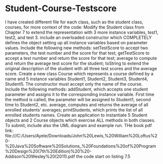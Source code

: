 # Student-Course-Testscore
I have created different file for each class, such as the student class, courses, 
for more context of the code: 
Modify the Student class from Chapter 7 to extend the representation with 3 more instance variables, test1, test2, and test 3. include an overloaded constructor which COMPLETELY defines the object setting up all instance variables based on parameter values. Include the following new methods: 
setTestScore to accept two parameters, the test number and the score for that test;
getTestScore to accept a test number and return the score for that test; 
average to compute and return the average test score for the student;
toString to extend the original description of the student with all three test scores and the average score.
Create a new class Course which represents a course defined by a name and 5 instance variables Student1, Student2, Student3, Student4, Student5. The constructor must accept only the name of the course. Include the following methods:
addStudent, which accepts one student parameter and assigns it to the corresponding instance variable. First time the method is called, the parameter will be assigned to Student1, second time to Student2, etc.
average, computes and returns the average of all enrolled students’ averages;
printStudents, which prints the list of all enrolled students names.
Create an application to instantiate 5 Student objects and 2 Course objects which exercise ALL methods in both classes. To submit, include also the UML diagram and example run.
THe book pdf link: file:///C:/Users/Ayele/Downloads/John%20Lewis,%20William%20Loftus%20-%20Java%20Software%20Solutions_%20Foundations%20of%20Program%20Design%20(7th%20Edition)%20%20-Addison%20Wesley%20(2011).pdf
the code start on listing 7.5
